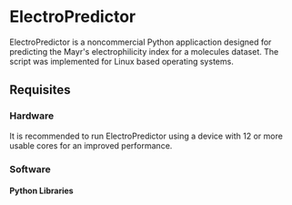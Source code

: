 # ElectroPredictor
ElectroPredictor is a noncommercial Python applicaction designed for predicting the Mayr's electrophilicity index for a molecules dataset. The script was implemented for Linux based operating systems. 
## Requisites
### Hardware
It is recommended to run ElectroPredictor using a device with 12 or more usable cores for an improved performance.
### Software
#### Python Libraries
